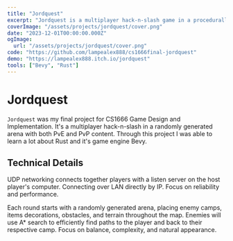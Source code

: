 ```yaml
---
title: "Jordquest"
excerpt: "Jordquest is a multiplayer hack-n-slash game in a procedurally generated arena with PvE and PvP elements."
coverImage: "/assets/projects/jordquest/cover.png"
date: "2023-12-01T00:00:00.000Z"
ogImage:
  url: "/assets/projects/jordquest/cover.png"
code: "https://github.com/lampealex888/cs1666final-jordquest"
demo: "https://lampealex888.itch.io/jordquest"
tools: ["Bevy", "Rust"]
---
```


# Jordquest

`Jordquest` was my final project for CS1666 Game Design and Implementation. It's a multiplayer hack-n-slash in a randomly generated arena with both PvE and PvP content. Through this project I was able to learn a lot about Rust and it's game engine Bevy.

## Technical Details

UDP networking connects together players with a listen server on the host player's computer. Connecting over LAN directly by IP. Focus on reliability and performance.

Each round starts with a randomly generated arena, placing enemy camps, items decorations, obstacles, and terrain throughout the map. Enemies will use A\* search to efficiently find paths to the player and back to their respective camp. Focus on balance, complexity, and natural appearance.
